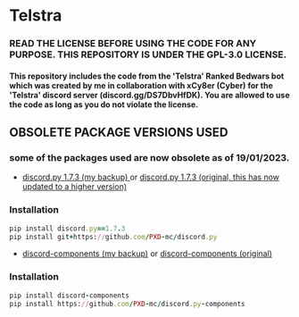<h1> Telstra </h1>
<h3> READ THE LICENSE BEFORE USING THE CODE FOR ANY PURPOSE. THIS REPOSITORY IS UNDER THE GPL-3.0 LICENSE. </h3>

<h4> This repository includes the code from the 'Telstra' Ranked Bedwars bot which was created by me in collaboration with xCy8er (Cyber) for the 'Telstra' discord server (discord.gg/DS7DbvHfDK). You are allowed to use the code as long as you do not violate the license. </h4>

<h2> OBSOLETE PACKAGE VERSIONS USED </h2>
<h3> some of the packages used are now obsolete as of 19/01/2023. </h3>

- [discord.py 1.7.3 (my backup) ](https://github.com/PXD-mc/discord.py) or [discord.py 1.7.3 (original, this has now updated to a higher version)](https://github.com/Rapptz/discord.py)

<h3> Installation </h3>

```ruby
pip install discord.py==1.7.3
pip install git+https://github.com/PXD-mc/discord.py
```

- [discord-components (my backup)](https://github.com/PXD-mc/discord.py-components) or [discord-components (original)](https://github.com/kiki7000/discord.py-components) 

<h3> Installation </h3>

```ruby
pip install discord-components
pip install https://github.com/PXD-mc/discord.py-components
```

